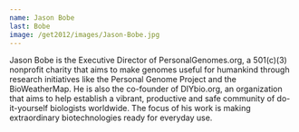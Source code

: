 ```yaml
---
name: Jason Bobe
last: Bobe
image: /get2012/images/Jason-Bobe.jpg
---
```


Jason Bobe is the Executive Director of PersonalGenomes.org,
a 501(c)(3) nonprofit charity that aims to make genomes useful for humankind through research initiatives like the Personal Genome Project and the BioWeatherMap. He is also the co-founder of DIYbio.org, an organization that aims to help establish a vibrant, productive and safe community of do-it-yourself biologists worldwide. The focus of his work is making extraordinary biotechnologies ready for everyday use.

